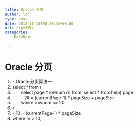 ```yaml
---
title: Oracle 分页
author: lcf
type: post
date: 2012-11-15T08:20:35+00:00
url: /?p=4693
categories:
  - DataBase

---
```

# Oracle 分页
  1. - Oracle 分页算法一
  2. select * from (
  3.        select page.\*,rownum rn from (select \* from help) page
  4.        - 20 = (currentPage-1) * pageSize + pageSize
  5.        where rownum <= 20
  6. )
  7. - 10 = (currentPage-1) * pageSize
  8. where rn > 10;